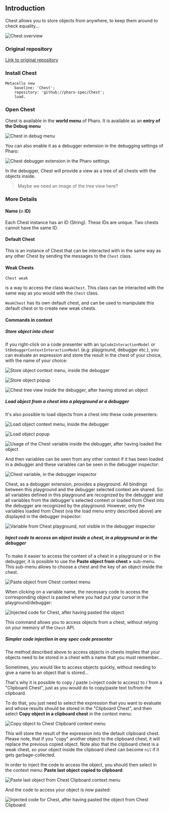 ## Introduction

Chest allows you to store objects from anywhere, to keep them around to check equality...   

![Chest overview](./figures/chest-overview.png)
  
### Original repository

[Link to original repository](https://github.com/dupriezt/Chest)

### Install Chest
```smalltalk
Metacello new
    baseline: 'Chest';
    repository: 'github://pharo-spec/Chest';
    load.
```

### Open Chest
Chest is available in the **world menu** of Pharo. It is available as an **entry of the Debug menu**

![Chest in debug menu](./figures/chest-debug-menu.png)

You can also enable it as a debugger extension in the debugging settings of Pharo:

![Chest debugger extension in the Pharo settings](./figures/chest-extension-in-settings.png)

In the debugger, Chest will provide a view as a tree of all chests with the objects inside.

> Maybe we need an image of the tree view here?

### More Details

#### Name (= ID)

Each Chest instance has an ID (String). These IDs are unique. Two chests cannot have the same ID.

#### Default Chest

This is an instance of Chest that can be interacted with in the same way as any other Chest by sending the messages to the `Chest` class.

#### Weak Chests

```Smalltalk
Chest weak
```

is a way to access the class `WeakChest`. This class can be interacted with the same way as you would with the `Chest` class.

`WeakChest` has its own default chest, and can be used to manipulate this default chest or to create new weak chests.

#### Commands in context

##### Store object into chest

If you right-click on a code presenter with an `SpCodeInteractionModel` or `StDebuggerContextInteractionModel` (e.g: playground, debugger etc.), you can evaluate an expression and store the result in the chest of your choice, with the name of your choice:

![Store object context menu, inside the debugger](./figures/chest-store-object-context-menu.png)

![Store object popup](./figures/chest-store-object-popup.png)

![Chest tree view inside the debugger, after having stored an object](./figures/chest-tree-view-after-store.png)

##### Load object from a chest into a playground or a debugger

It's also possible to load objects from a chest into these code presenters:

![Load object context menu, inside the debugger](./figures/chest-load-context-menu.png)

![Load object popup](./figures/chest-load-object-popup.png)

![Usage of the Chest variable inside the debugger, after having loaded the object](./figures/chest-variable-usage-after-load.png)

And then variables can be seen from any other context if it has been loaded in a debugger and these variables can be seen in the debugger inspector:

![Chest variable, in the debugger inspector](./figures/chest-variable-in-debugger-inspector.png)

Chest, as a debugger extension, provides a playground. All bindings between this playground and the debugger selected context are shared. So: all variables defined in this playground are recognized by the debugger and all variables from the debugger's selected context or loaded from Chest into the debugger are recognized by the playground. However, only the variables loaded from Chest (via the load menu entry described above) are displayed in the debugger inspector:

![Variable from Chest playground, not visible in the debugger inspector](./figures/variable-from-chest-playground-are-not-visible-in-debugger-inspector.png)

##### Inject code to access an object inside a chest, in a playground or in the debugger

To make it easier to access the content of a chest in a playground or in the debugger, it is possible to use the **Paste object from chest >** sub-menu.
This sub-menu allows to choose a chest and the key of an object inside the chest.

![Paste object from Chest context menu](./figures/chest-paste-object-from-chest-context-menu.png)

When clicking on a variable name, the necessary code to access the corresponding object is pasted where you had put your cursor in the playground/debugger:

![Injected code for Chest, after having pasted the object](./figures/chest-injected-code-after-paste.png)

This command allows you to access objects from a chest, without relying on your memory of the `Chest` API.

##### Simpler code injection in any spec code presenter

The method described above to access objects in chests implies that your objects need to be stored in a chest with a name that you must remember...

Sometimes, you would like to access objects quickly, without needing to give a name to an object that is stored...

That's why it is possible to copy / paste (=inject code to access) to / from a "Clipboard Chest", just as you would do to copy/paste text to/from the clipboard.

To do that, you just need to select the expression that you want to evaluate and whose results should be stored in the "Clipboard Chest", and then select **Copy object in a clipboard chest** in the context menu:

![Copy object to Chest Clipboard context menu](./figures/chest-copy-object-to-clipboard-context-menu.png)

This will store the result of the expression into the default clipboard chest. Please note, that if you "copy" another object to the clipboard chest, it will replace the previous copied object. Note also that the clipboard chest is a weak chest, so your object inside the clipboard chest can become `nil` if it gets garbage-collected.

In order to inject the code to access the object, you should then select in the context menu: **Paste last object copied to clipboard**:

![Paste last object from Chest Clipboard context menu](./figures/chest-paste-last-object-from-clipboard-context-menu.png)

And the code to access your object is now pasted:

![Injected code for Chest, after having pasted the object from Chest Clipboard](./figures/chest-injected-code-after-paste-from-clipboard.png)
